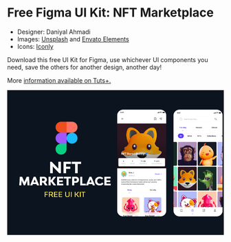 # Free Figma UI Kit: NFT Marketplace 

- Designer: Daniyal Ahmadi
- Images: [Unsplash](https://unsplash.com/) and [Envato Elements](https://elements.envato.com)
- Icons: [Iconly](https://iconly.io/)

Download this free UI Kit for Figma, use whichever UI components you need, save the others for another design, another day!

More [information available on Tuts+.]([https://webdesign.tutsplus.com/articles/free-figma-ui-kit-personal-banking-app--cms-41461](https://webdesign.tutsplus.com/articles/free-figma-ui-kit-nft-marketplace-app--cms-41861))

![cover](https://github.com/tutsplus/Free-UI-Kit-NFT-Marketplace/blob/main/nft-marketplace-cover.jpg?raw=true)

